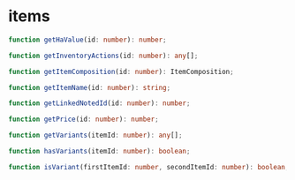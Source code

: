 # items

```typescript
function getHaValue(id: number): number;
```

```typescript
function getInventoryActions(id: number): any[];
```

```typescript
function getItemComposition(id: number): ItemComposition;
```

```typescript
function getItemName(id: number): string;
```

```typescript
function getLinkedNotedId(id: number): number;
```

```typescript
function getPrice(id: number): number;
```

```typescript
function getVariants(itemId: number): any[];
```

```typescript
function hasVariants(itemId: number): boolean;
```

```typescript
function isVariant(firstItemId: number, secondItemId: number): boolean;
```

